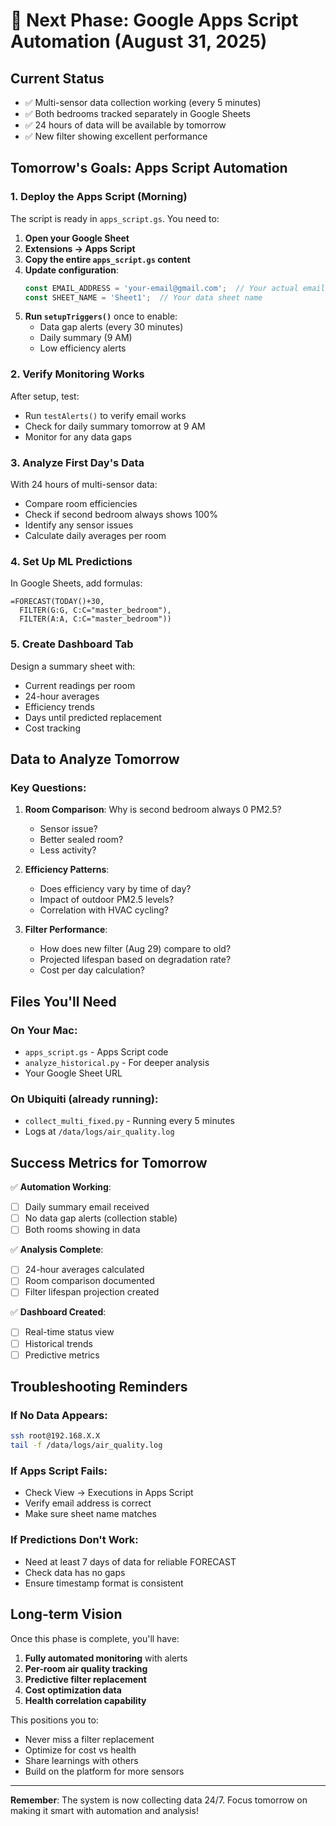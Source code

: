 # 📅 Next Phase: Google Apps Script Automation (August 31, 2025)

## Current Status
- ✅ Multi-sensor data collection working (every 5 minutes)
- ✅ Both bedrooms tracked separately in Google Sheets
- ✅ 24 hours of data will be available by tomorrow
- ✅ New filter showing excellent performance

## Tomorrow's Goals: Apps Script Automation

### 1. Deploy the Apps Script (Morning)
The script is ready in `apps_script.gs`. You need to:

1. **Open your Google Sheet**
2. **Extensions → Apps Script**
3. **Copy the entire `apps_script.gs` content**
4. **Update configuration**:
   ```javascript
   const EMAIL_ADDRESS = 'your-email@gmail.com';  // Your actual email
   const SHEET_NAME = 'Sheet1';  // Your data sheet name
   ```
5. **Run `setupTriggers()`** once to enable:
   - Data gap alerts (every 30 minutes)
   - Daily summary (9 AM)
   - Low efficiency alerts

### 2. Verify Monitoring Works
After setup, test:
- Run `testAlerts()` to verify email works
- Check for daily summary tomorrow at 9 AM
- Monitor for any data gaps

### 3. Analyze First Day's Data
With 24 hours of multi-sensor data:
- Compare room efficiencies
- Check if second bedroom always shows 100%
- Identify any sensor issues
- Calculate daily averages per room

### 4. Set Up ML Predictions
In Google Sheets, add formulas:
```
=FORECAST(TODAY()+30, 
  FILTER(G:G, C:C="master_bedroom"), 
  FILTER(A:A, C:C="master_bedroom"))
```

### 5. Create Dashboard Tab
Design a summary sheet with:
- Current readings per room
- 24-hour averages
- Efficiency trends
- Days until predicted replacement
- Cost tracking

## Data to Analyze Tomorrow

### Key Questions:
1. **Room Comparison**: Why is second bedroom always 0 PM2.5?
   - Sensor issue?
   - Better sealed room?
   - Less activity?

2. **Efficiency Patterns**:
   - Does efficiency vary by time of day?
   - Impact of outdoor PM2.5 levels?
   - Correlation with HVAC cycling?

3. **Filter Performance**:
   - How does new filter (Aug 29) compare to old?
   - Projected lifespan based on degradation rate?
   - Cost per day calculation?

## Files You'll Need

### On Your Mac:
- `apps_script.gs` - Apps Script code
- `analyze_historical.py` - For deeper analysis
- Your Google Sheet URL

### On Ubiquiti (already running):
- `collect_multi_fixed.py` - Running every 5 minutes
- Logs at `/data/logs/air_quality.log`

## Success Metrics for Tomorrow

✅ **Automation Working**:
- [ ] Daily summary email received
- [ ] No data gap alerts (collection stable)
- [ ] Both rooms showing in data

✅ **Analysis Complete**:
- [ ] 24-hour averages calculated
- [ ] Room comparison documented
- [ ] Filter lifespan projection created

✅ **Dashboard Created**:
- [ ] Real-time status view
- [ ] Historical trends
- [ ] Predictive metrics

## Troubleshooting Reminders

### If No Data Appears:
```bash
ssh root@192.168.X.X
tail -f /data/logs/air_quality.log
```

### If Apps Script Fails:
- Check View → Executions in Apps Script
- Verify email address is correct
- Make sure sheet name matches

### If Predictions Don't Work:
- Need at least 7 days of data for reliable FORECAST
- Check data has no gaps
- Ensure timestamp format is consistent

## Long-term Vision

Once this phase is complete, you'll have:
1. **Fully automated monitoring** with alerts
2. **Per-room air quality tracking**
3. **Predictive filter replacement**
4. **Cost optimization data**
5. **Health correlation capability**

This positions you to:
- Never miss a filter replacement
- Optimize for cost vs health
- Share learnings with others
- Build on the platform for more sensors

---

**Remember**: The system is now collecting data 24/7. Focus tomorrow on making it smart with automation and analysis!